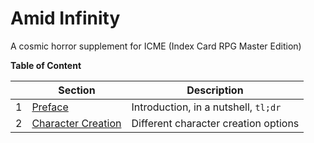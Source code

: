 # Amid Infinity

A cosmic horror supplement for ICME (Index Card RPG Master Edition)

**Table of Content**

|| Section | Description |
|---|---|---|
| 1 | [Preface](01_preface.md) | Introduction, in a nutshell, `tl;dr` |
| 2 | [Character Creation](02_character_creation.md) | Different character creation options |

